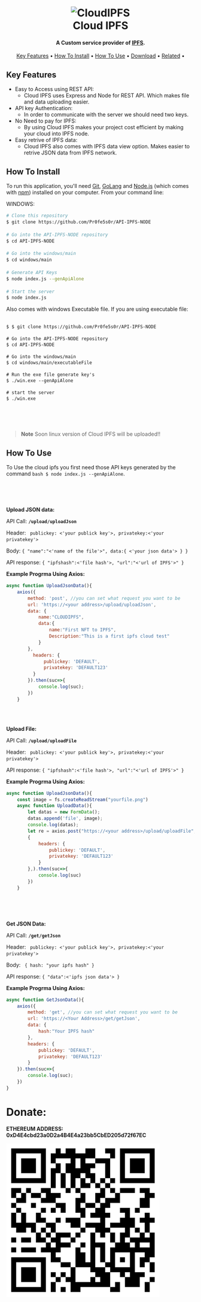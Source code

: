 
<h1 align="center">
  <br>
  <img src="https://raw.githubusercontent.com/Pr0fe5s0r/API-IPFS-NODE/main/images/logo.png" alt="CloudIPFS" width="200">
  <br>
  Cloud IPFS
  <br>
</h1>

<h4 align="center">A Custom service provider of <a href="http://electron.atom.io" target="_blank">IPFS</a>.</h4>

<p align="center">
  <a href="#key-features">Key Features</a> •
  <a href="#how-to-install">How To Install</a> •
  <a href="#how-to-use">How To Use</a> •
  <a href="#download">Download</a> •
  <a href="#related">Related</a> •
</p>

<!-- ![screenshot](https://raw.githubusercontent.com/amitmerchant1990/electron-markdownify/master/app/img/markdownify.gif) -->

## Key Features

* Easy to Access using REST API:
  - Cloud IPFS uses Express and Node for REST API. Which makes file and data uploading easier.
* API key Authentication:
  - In order to communicate with the server we should need two keys.
* No Need to pay for IPFS:
  - By using Cloud IPFS makes your project cost efficient by making your cloud into IPFS node.
* Easy retrive of IPFS data:
  - Cloud IPFS also comes with IPFS data view option. Makes easier to retrive JSON data from IPFS network.

## How To Install

To run this application, you'll need [Git](https://git-scm.com), [GoLang](https://go.dev/dl/) and [Node.js](https://nodejs.org/en/download/) (which comes with [npm](http://npmjs.com)) installed on your computer. From your command line:


WINDOWS:
```bash
# Clone this repository
$ git clone https://github.com/Pr0fe5s0r/API-IPFS-NODE

# Go into the API-IPFS-NODE repository
$ cd API-IPFS-NODE

# Go into the windows/main
$ cd windows/main

# Generate API Keys
$ node index.js --genApiAlone

# Start the server
$ node index.js
```

Also comes with windows Executable file. If you are using executable file:

```batch

$ $ git clone https://github.com/Pr0fe5s0r/API-IPFS-NODE

# Go into the API-IPFS-NODE repository
$ cd API-IPFS-NODE

# Go into the windows/main
$ cd windows/main/executableFile

# Run the exe file generate key's
$ ./win.exe --genApiAlone

# start the server
$ ./win.exe

```

<br>
<br>
<br>

> **Note**
> Soon linux version of Cloud IPFS will be uploaded!!



## How To Use

To Use the cloud ipfs you first need those API keys generated by the command ```bash $ node index.js --genApiAlone```.


<br>
<br>
<br>


**Upload JSON data:**

API Call: **``` /upload/uploadJson ```**

Header: ``` publickey: <'your publick key'>, privatekey:<'your privatekey'>```

Body: ``` {
    "name":"<'name of the file'>",
    data:{
      <'your json data'>
    }
} ```

API response: ```{
    "ipfshash":<'file hash'>,
    "url":"<'url of IPFS'>"
}```

**Example Progrma Using Axios:**

``` javascript 
async function UploadJsonData(){
    axios({
        method: 'post', //you can set what request you want to be
        url: 'https://<your address>/upload/uploadJson',
        data: {
            name:"CLOUDIPFS",
            data:{
                name:"First NFT to IPFS",
                Description:"This is a first ipfs cloud test"
            }
        },
          headers: {
              publickey: 'DEFAULT',
              privatekey: 'DEFAULT123'
          }
        }).then(suc=>{
            console.log(suc);
        })
    }
```
<br>
<br>

**Upload File:**

API Call: **``` /upload/uploadFile ```**

Header: ``` publickey: <'your publick key'>, privatekey:<'your privatekey'>```

API response: ```{
    "ipfshash":<'file hash'>,
    "url":"<'url of IPFS'>"
}```

**Example Progrma Using Axios:**

``` javascript 
async function UploadJsonData(){
    const image = fs.createReadStream("yourfile.png")
    async function UploadData(){
        let datas = new FormData();
        datas.append('file', image);
        console.log(datas);
        let re = axios.post("https://<your address>/upload/uploadFile", datas,
        {
            headers: {
                publickey: 'DEFAULT',
                privatekey: 'DEFAULT123'
            }
        },).then(suc=>{
            console.log(suc)
        })
    }
```

<br>
<br>
<br>

**Get JSON Data:**

API Call: **``` /get/getJson ```**

Header: ``` publickey: <'your publick key'>, privatekey:<'your privatekey'>```

Body: ``` {
  hash: "your ipfs hash"
}```

API response: ```{
    "data":<'ipfs json data'>
}```

**Example Progrma Using Axios:**

``` javascript 
async function GetJsonData(){
    axios({
        method: 'get', //you can set what request you want to be
        url: 'https://<Your Address>/get/getJson',
        data: {
            hash:"Your IPFS hash"
        },
        headers: {
            publickey: 'DEFAULT',
            privatekey: 'DEFAULT123'
        }
    }).then(suc=>{
        console.log(suc);
    })
}
```

# Donate:

**ETHEREUM ADDRESS: 0xD4E4cbd23a0D2a4B4E4a23bb5CbED205d72f67EC**

![Ethereum Address](images/wallet.png)
